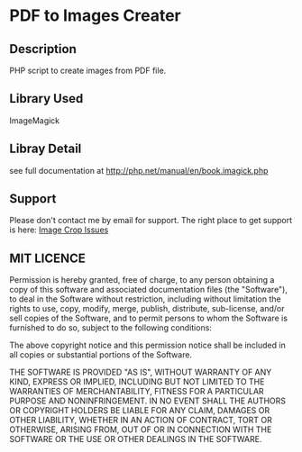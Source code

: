 PDF to Images Creater
=======

Description
------------
PHP script to create images from PDF file.

Library Used
------------
ImageMagick


Libray Detail
-------------

see full documentation at http://php.net/manual/en/book.imagick.php

Support
-------

Please don't contact me by email for support. The right place to get support is here:
[Image Crop Issues](https://github.com/hargurpreet/pdf_to_images) 


MIT LICENCE
-----------

Permission is hereby granted, free of charge, to any person obtaining
a copy of this software and associated documentation files (the
"Software"), to deal in the Software without restriction, including
without limitation the rights to use, copy, modify, merge, publish,
distribute, sub-license, and/or sell copies of the Software, and to
permit persons to whom the Software is furnished to do so, subject to
the following conditions:

The above copyright notice and this permission notice shall be
included in all copies or substantial portions of the Software.

THE SOFTWARE IS PROVIDED "AS IS", WITHOUT WARRANTY OF ANY KIND,
EXPRESS OR IMPLIED, INCLUDING BUT NOT LIMITED TO THE WARRANTIES OF
MERCHANTABILITY, FITNESS FOR A PARTICULAR PURPOSE AND
NONINFRINGEMENT. IN NO EVENT SHALL THE AUTHORS OR COPYRIGHT HOLDERS BE
LIABLE FOR ANY CLAIM, DAMAGES OR OTHER LIABILITY, WHETHER IN AN ACTION
OF CONTRACT, TORT OR OTHERWISE, ARISING FROM, OUT OF OR IN CONNECTION
WITH THE SOFTWARE OR THE USE OR OTHER DEALINGS IN THE SOFTWARE.



